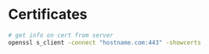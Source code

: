 # Certificates

```bash
# get info on cert from server
openssl s_client -connect "hostname.com:443" -showcerts
```
